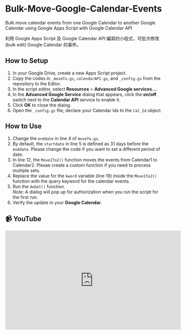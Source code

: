 # Bulk-Move-Google-Calendar-Events
Bulk move calendar events from one Google Calendar to another Google Calendar using Google Apps Script with Google Calendar API

利用 Google Apps Script 及 Google Calendar API 編寫的小程式，可批次修改 (bulk edit) Google Calendar 的事件。

## How to Setup

1. In your Google Drive, create a new Apps Script project.
2. Copy the codes in `_moveTo.gs`, `calendarAPI.gs`, and `_config.gs` from the repository to the Editor.
3. In the script editor, select **Resources** > **Advanced Google services...**.
4. In the **Advanced Google Service** dialog that appears, click the **on/off** switch next to the **Calendar API** service to enable it.
5. Click **OK** to close the dialog.
6. Open the `_config.gs` file, declare your Calendar Ids to the `Cal_Id` object.

## How to Use

1. Change the `enddate` in line 4 of `moveTo.gs`.
2. By default, the `startdate` in line 5 is defined as 31 days before the `enddate`. Please change the code if you want to set a different period of date.
3. In line 12, the `Move1To2()` function moves the events from Calendar1 to Calendar2. Plesae create a custom function if you need to process multiple sets.
4. Replace the value for the `kword` variable (line 19) inside the `Move1To2()` function with the query keyword for the calendar events.
5. Run the `doGet()` function.  
*Note*: A dialog will pop up for authorization when you run the script for the first run.
6. Verify the update in your **Google Calendar**.

## 📹 YouTube

<iframe width="560" height="315" src="https://www.youtube.com/embed/cc4RaE80LN0" frameborder="0" allow="accelerometer; autoplay; encrypted-media; gyroscope; picture-in-picture" allowfullscreen></iframe>